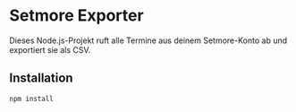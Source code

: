# Setmore Exporter

Dieses Node.js-Projekt ruft alle Termine aus deinem Setmore-Konto ab und exportiert sie als CSV.

## Installation

```bash
npm install
